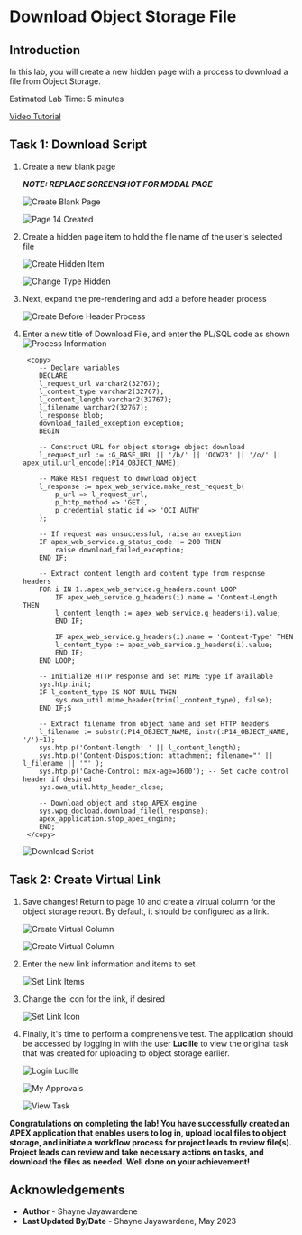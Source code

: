 # Download Object Storage File

## Introduction

In this lab, you will create a new hidden page with a process to download a file from Object Storage.

Estimated Lab Time: 5 minutes

[Video Tutorial](youtube:XRwbswu0jEk)

## Task 1: Download Script

1. Create a new blank page

    ***NOTE: REPLACE SCREENSHOT FOR MODAL PAGE***

    ![Create Blank Page](images/new-blank-page.png)

    ![Page 14 Created](images/new-page-14.png)

2. Create a hidden page item to hold the file name of the user's selected file

    ![Create Hidden Item](images/p14-hidden-item.png)

    ![Change Type Hidden](images/type-hidden.png)

3. Next, expand the pre-rendering and add a before header process

    ![Create Before Header Process](images/before-header-process.png)

4. Enter a new title of Download File, and enter the PL/SQL code as shown
    ![Process Information](images/download-file-info.png)

    ```
     <copy>
        -- Declare variables
        DECLARE
        l_request_url varchar2(32767);
        l_content_type varchar2(32767);
        l_content_length varchar2(32767);
        l_filename varchar2(32767);
        l_response blob;
        download_failed_exception exception;
        BEGIN

        -- Construct URL for object storage object download
        l_request_url := :G_BASE_URL || '/b/' || 'OCW23' || '/o/' || apex_util.url_encode(:P14_OBJECT_NAME);

        -- Make REST request to download object
        l_response := apex_web_service.make_rest_request_b(
            p_url => l_request_url,
            p_http_method => 'GET',
            p_credential_static_id => 'OCI_AUTH'
        );

        -- If request was unsuccessful, raise an exception
        IF apex_web_service.g_status_code != 200 THEN
            raise download_failed_exception;
        END IF;

        -- Extract content length and content type from response headers
        FOR i IN 1..apex_web_service.g_headers.count LOOP
            IF apex_web_service.g_headers(i).name = 'Content-Length' THEN
            l_content_length := apex_web_service.g_headers(i).value;
            END IF;

            IF apex_web_service.g_headers(i).name = 'Content-Type' THEN
            l_content_type := apex_web_service.g_headers(i).value;
            END IF;
        END LOOP;

        -- Initialize HTTP response and set MIME type if available
        sys.htp.init;
        IF l_content_type IS NOT NULL THEN
            sys.owa_util.mime_header(trim(l_content_type), false);
        END IF;S

        -- Extract filename from object name and set HTTP headers
        l_filename := substr(:P14_OBJECT_NAME, instr(:P14_OBJECT_NAME, '/')+1);
        sys.htp.p('Content-length: ' || l_content_length);
        sys.htp.p('Content-Disposition: attachment; filename="' || l_filename || '"' );
        sys.htp.p('Cache-Control: max-age=3600'); -- Set cache control header if desired
        sys.owa_util.http_header_close;

        -- Download object and stop APEX engine
        sys.wpg_docload.download_file(l_response);
        apex_application.stop_apex_engine;
        END;
     </copy>
    ```

    ![Download Script](images/plsql-download.png)

## Task 2: Create Virtual Link

1. Save changes! Return to page 10 and create a virtual column for the object storage report. By default, it should be configured as a link.

    ![Create Virtual Column](images/create-virtual-column-0.png)

    ![Create Virtual Column](images/create-virtual-column.png)

2. Enter the new link information and items to set

    ![Set Link Items](images/set-items.png)

3. Change the icon for the link, if desired

    ![Set Link Icon](images/set-link-icon.png)

4. Finally, it's time to perform a comprehensive test. The application should be accessed by logging in with the user **Lucille** to view the original task that was created for uploading to object storage earlier.

    ![Login Lucille](images/final-test-1.png)

    ![My Approvals](images/final-test-2.png)

    ![View Task](images/final-test-3.png)

**Congratulations on completing the lab! You have successfully created an APEX application that enables users to log in, upload local files to object storage, and initiate a workflow process for project leads to review file(s). Project leads can review and take necessary actions on tasks, and download the files as needed. Well done on your achievement!**

## Acknowledgements

- **Author** - Shayne Jayawardene
- **Last Updated By/Date** - Shayne Jayawardene, May 2023
